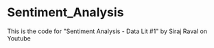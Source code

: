 # Sentiment_Analysis
This is the code for "Sentiment Analysis - Data Lit #1" by Siraj Raval on Youtube
